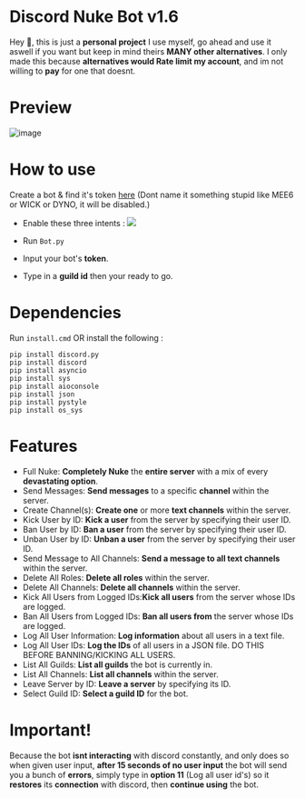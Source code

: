 # Discord Nuke Bot v1.6
Hey 👋, this is just a **personal project** I use myself, go ahead and use it aswell if you want but keep in mind theirs **MANY other alternatives**.
I only made this because **alternatives would Rate limit my account**, and im not willing to **pay** for one that doesnt.

# Preview

![image](https://github.com/user-attachments/assets/aee5aaf5-4199-4596-add0-749a7f2fa642)

# How to use
Create a bot & find it's token [here](https://discord.com/developers/) (Dont name it something stupid like MEE6 or WICK or DYNO, it will be disabled.)

- Enable these three intents :
![](https://i.ibb.co/QKqyndn/image.png)

- Run `Bot.py`
- Input your bot's **token**. 
- Type in a **guild id** then your ready to go.

# Dependencies
 
Run `install.cmd` OR install the following :
```
pip install discord.py
pip install discord
pip install asyncio
pip install sys
pip install aioconsole
pip install json
pip install pystyle
pip install os_sys
```

# Features
-  Full Nuke: **Completely Nuke** the **entire server** with a mix of every **devastating option**.
-  Send Messages: **Send messages** to a specific **channel** within the server.
-  Create Channel(s): **Create one** or more **text channels** within the server.
-  Kick User by ID: **Kick a user** from the server by specifying their user ID.
-  Ban User by ID: **Ban a user** from the server by specifying their user ID.
-  Unban User by ID: **Unban a user** from the server by specifying their user ID.
-  Send Message to All Channels: **Send a message to all text channels** within the server.
-  Delete All Roles: **Delete all roles** within the server.
-  Delete All Channels: **Delete all channels** within the server.
-  Kick All Users from Logged IDs:**Kick all users** from the server whose IDs are logged.
-  Ban All Users from Logged IDs: **Ban all users from** the server whose IDs are logged. 
-  Log All User Information: **Log information** about all users in a text file.
-  Log All User IDs: **Log the IDs** of all users in a JSON file. DO THIS BEFORE BANNING/KICKING ALL USERS.
-  List All Guilds: **List all guilds** the bot is currently in.
-  List All Channels: **List all channels** within the server.
-  Leave Server by ID: **Leave a server** by specifying its ID.
-  Select Guild ID: **Select a guild ID** for the bot.

# Important!
Because the bot **isnt interacting** with discord constantly, and only does so when given user input, **after 15 seconds of no user input** the bot will send you a bunch of **errors**, simply type in **option 11** (Log all user id's) so it **restores** its **connection** with discord, then **continue using** the bot.

